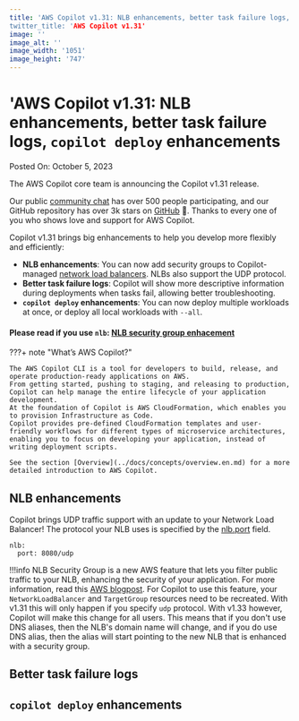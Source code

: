 ```yaml
---
title: 'AWS Copilot v1.31: NLB enhancements, better task failure logs, `copilot deploy` enhancements
twitter_title: 'AWS Copilot v1.31'
image: ''
image_alt: ''
image_width: '1051'
image_height: '747'
---
```


# 'AWS Copilot v1.31: NLB enhancements, better task failure logs, `copilot deploy` enhancements

Posted On: October 5, 2023

The AWS Copilot core team is announcing the Copilot v1.31 release.

Our public [сommunity сhat](https://app.gitter.im/#/room/#aws_copilot-cli:gitter.im) has over 500 people participating, and our GitHub repository has over 3k stars on [GitHub](http://github.com/aws/copilot-cli/) 🚀.
Thanks to every one of you who shows love and support for AWS Copilot.

Copilot v1.31 brings big enhancements to help you develop more flexibly and efficiently:

- **NLB enhancements**: You can now add security groups to Copilot-managed [network load balancers](../docs/manifest/lb-web-service.en.md#nlb). NLBs also support the UDP protocol.
- **Better task failure logs**: Copilot will show more descriptive information during deployments when tasks fail, allowing better troubleshooting.
- **`copilot deploy` enhancements**: You can now deploy multiple workloads at once, or deploy all local workloads with `--all`.

#### Please read if you use `nlb`: [NLB security group enhacement](#nlb-enhancements)

???+ note "What’s AWS Copilot?"

    The AWS Copilot CLI is a tool for developers to build, release, and operate production-ready applications on AWS.
    From getting started, pushing to staging, and releasing to production, Copilot can help manage the entire lifecycle of your application development.
    At the foundation of Copilot is AWS CloudFormation, which enables you to provision Infrastructure as Code.
    Copilot provides pre-defined CloudFormation templates and user-friendly workflows for different types of microservice architectures,
    enabling you to focus on developing your application, instead of writing deployment scripts.

    See the section [Overview](../docs/concepts/overview.en.md) for a more detailed introduction to AWS Copilot.

## NLB enhancements

Copilot brings UDP traffic support with an update to your Network Load Balancer! The protocol your NLB uses is specified by the [nlb.port](https://aws.github.io/copilot-cli/docs/manifest/lb-web-service/#nlb-port) field.
```
nlb:
  port: 8080/udp
```

!!!info 
    NLB Security Group is a new AWS feature that lets you filter public traffic to your NLB, enhancing the security of your application. For more information, read this [AWS blogpost](https://aws.amazon.com/blogs/containers/network-load-balancers-now-support-security-groups/). For Copilot to use this feature, your `NetworkLoadBalancer` and `TargetGroup` resources need to be recreated. With v1.31 this will only happen if you specify `udp` protocol. With v1.33 however, Copilot will make this change for all users. This means that if you don't use DNS aliases, then the NLB's domain name will change, and if you do use DNS alias, then the alias will start pointing to the new NLB that is enhanced with a security group.

## Better task failure logs

## `copilot deploy` enhancements